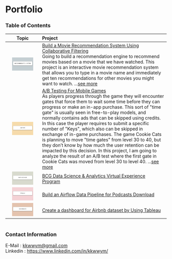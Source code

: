 # Portfolio
### Table of Contents

|Topic|Project|
|:-:|:--|
|<img src="https://github.com/kkwwym/Portfolio/blob/main/image/recommend.png" alt="Cover" width="70%"/>|[Build a Movie Recommendation System Using Collaborative Filtering](https://github.com/kkwwym/Build-a-Movie-Recommendation-System-Using-Collaborative-Filtering)<br />Going to build a recommendation engine to recommend movies based on a movie that we have watched. This project is an interactive movie recommendation system that allows you to type in a movie name and immediately get ten recommendations for other movies you might want to watch. ...[see more](https://github.com/kkwwym/Build-a-Movie-Recommendation-System-Using-Collaborative-Filtering/blob/main/project.ipynb)|
|<img src="https://github.com/kkwwym/Portfolio/blob/main/image/abtest.png" alt="cover" width="70%"/>|[A/B Testing For Mobile Games](https://github.com/kkwwym/AB-Testing-For-Mobile-Games)<br />As players progress through the game they will encounter gates that force them to wait some time before they can progress or make an in-app purchase. This sort of "time gate" is usually seen in free-to-play models, and normally contains ads that can be skipped using credits. In this case the player requires to submit a specific number of "Keys", which also can be skipped in exchange of in-game purchases. The game Cookie Cats is planning to move "time gates" from level 30 to 40, but they don’t know by how much the user retention can be impacted by this decision. In this project, I am going to analyze the result of an A/B test where the first gate in Cookie Cats was moved from level 30 to level 40. ...[see more](https://github.com/kkwwym/AB-Testing-For-Mobile-Games/blob/main/project.ipynb)|
|<img src="https://github.com/kkwwym/Portfolio/blob/main/image/datascience.png" alt="Cover" width="70%"/>|[BCG Data Science & Analytics Virtual Experience Program](https://github.com/kkwwym/BCG-Data-Science-and-Analytics-Virtual-Experience-Program)|
|<img src="https://github.com/kkwwym/Portfolio/blob/main/image/pipeline.png" alt="Cover" width="70%"/>|[Build an Airflow Data Pipeline for Podcasts Download]()|
|<img src="https://github.com/kkwwym/Portfolio/blob/main/image/dashboard.png" alt="Cover" width="70%"/>|[Create a dashboard for Airbnb dataset by Using Tableau]()|



#
### Contact Information
E-Mail : kkwwym@gmail.com  
Linkedin : https://www.linkedin.com/in/kkwwym/






